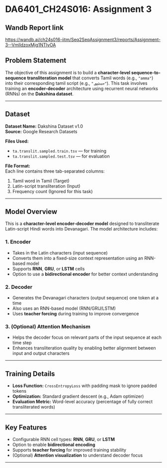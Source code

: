 # DA6401_CH24S016: Assignment 3

## Wandb Report link 
https://wandb.ai/ch24s016-iitm/Seq2SeqAssignment3/reports/Assignment-3--VmlldzoxMjg1NTIyOA

## Problem Statement
The objective of this assignment is to build a **character-level sequence-to-sequence transliteration model** that converts Tamil words (e.g., `"amma"`) into their corresponding tamil script (e.g., `"அம்மா"`). This task involves training an **encoder-decoder** architecture using recurrent neural networks (RNNs) on the **Dakshina dataset**.

---

## Dataset
**Dataset Name:** Dakshina Dataset v1.0  
**Source:** Google Research Datasets

**Files Used:**
- `ta.translit.sampled.train.tsv` — for training
- `ta.translit.sampled.test.tsv` — for evaluation

**File Format:**  
Each line contains three tab-separated columns:  
1. Tamil word in Tamil (Target)  
2. Latin-script transliteration (Input)  
3. Frequency count (Ignored for this task)

---

## Model Overview

This is a **character-level encoder-decoder model** designed to transliterate Latin-script Hindi words into Devanagari. The model architecture includes:

### 1. Encoder
- Takes in the Latin characters (input sequence)
- Converts them into a fixed-size context representation using an RNN-based model
- Supports **RNN**, **GRU**, or **LSTM** cells
- Option to use a **bidirectional encoder** for better context understanding

### 2. Decoder
- Generates the Devanagari characters (output sequence) one token at a time
- Also uses an RNN-based model (RNN/GRU/LSTM)
- Uses **teacher forcing** during training to improve convergence

### 3. (Optional) Attention Mechanism
- Helps the decoder focus on relevant parts of the input sequence at each time step
- Enhances transliteration quality by enabling better alignment between input and output characters

---

## Training Details
- **Loss Function:** `CrossEntropyLoss` with padding mask to ignore padded tokens
- **Optimization:** Standard gradient descent (e.g., Adam optimizer)
- **Evaluation Metric:** Word-level accuracy (percentage of fully correct transliterated words)

---

## Key Features
- Configurable RNN cell types: **RNN**, **GRU**, or **LSTM**
- Option to enable **bidirectional encoding**
- Supports **teacher forcing** for improved training stability
- (Optional) **Attention visualization** to understand decoder focus

---
